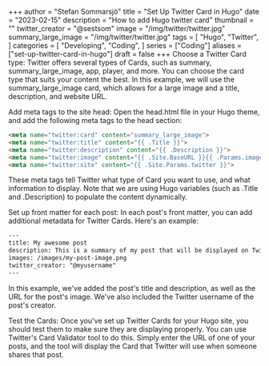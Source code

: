 +++
author = "Stefan Sommarsjö"
title = "Set Up Twitter Card in Hugo"
date = "2023-02-15"
description = "How to add Hugo twitter card"
thumbnail = ""
twitter_creator = "@sestsom"
image = "/img/twitter/twitter.jpg"
summary_large_image = "/img/twitter/twitter.jpg"
tags = [
    "Hugo",
	"Twitter",
]
categories = [
    "Developing",
    "Coding",
]
series = ["Coding"]
aliases = ["set-up-twitter-card-in-hugo"]
draft = false
+++
Choose a Twitter Card type: Twitter offers several types of Cards, such as summary, summary_large_image, app, player, and more. You can choose the card type that suits your content the best. In this example, we will use the summary_large_image card, which allows for a large image and a title, description, and website URL.

Add meta tags to the site head: Open the head.html file in your Hugo theme, and add the following meta tags to the head section:
<!--more-->


```html
<meta name="twitter:card" content="summary_large_image">
<meta name="twitter:title" content="{{ .Title }}">
<meta name="twitter:description" content="{{ .Description }}">
<meta name="twitter:image" content="{{ .Site.BaseURL }}{{ .Params.images }}">
<meta name="twitter:site" content="{{ .Site.Params.twitter }}">
```

These meta tags tell Twitter what type of Card you want to use, and what information to display. Note that we are using Hugo variables (such as .Title and .Description) to populate the content dynamically.

Set up front matter for each post: In each post's front matter, you can add additional metadata for Twitter Cards. Here's an example:
```html
---
title: My awesome post
description: This is a summary of my post that will be displayed on Twitter
images: /images/my-post-image.png
twitter_creator: "@myusername"
---
```

In this example, we've added the post's title and description, as well as the URL for the post's image. We've also included the Twitter username of the post's creator.

Test the Cards: Once you've set up Twitter Cards for your Hugo site, you should test them to make sure they are displaying properly. You can use Twitter's Card Validator tool to do this. Simply enter the URL of one of your posts, and the tool will display the Card that Twitter will use when someone shares that post.


